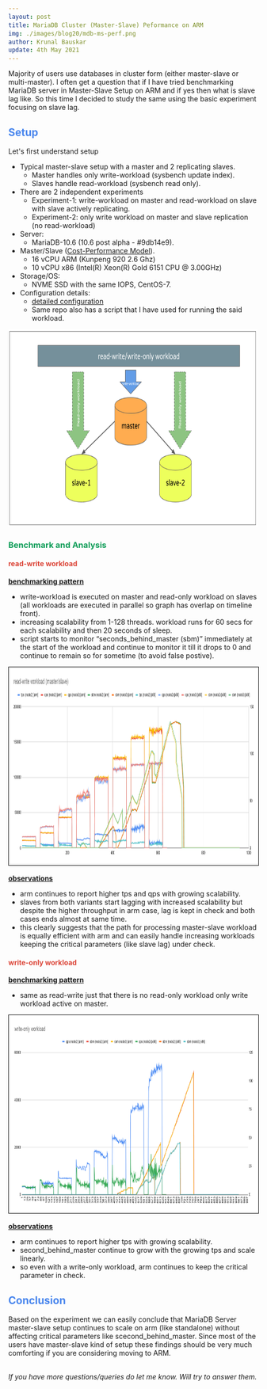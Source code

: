 ```yaml
---
layout: post
title: MariaDB Cluster (Master-Slave) Peformance on ARM
img: ./images/blog20/mdb-ms-perf.png
author: Krunal Bauskar
update: 4th May 2021
---
```


Majority of users use databases in cluster form (either master-slave or multi-master). I often get a question that if I have tried benchmarking MariaDB server in Master-Slave Setup on ARM and if yes then what is slave lag like. So this time I decided to study the same using the basic experiment focusing on slave lag.

## <span style="color:#4885ed">Setup</span>

Let's first understand setup

  * Typical master-slave setup with a master and 2 replicating slaves.
     * Master handles only write-workload (sysbench update index).
     * Slaves handle read-workload (sysbench read only).
  * There are 2 independent experiments
     * Experiment-1: write-workload on master and read-workload on slave with slave actively replicating.
     * Experiment-2: only write workload on master and slave replication (no read-workload)
  * Server:
     * MariaDB-10.6 (10.6 post alpha - #9db14e9).
  * Master/Slave ([Cost-Performance Model](https://mysqlonarm.github.io/CPM/)).
     * 16 vCPU ARM (Kunpeng 920 2.6 Ghz)
     * 10 vCPU x86 (Intel(R) Xeon(R) Gold 6151 CPU @ 3.00GHz)
  * Storage/OS:
     * NVME SSD with the same IOPS, CentOS-7.
  * Configuration details:
     * [detailed configuration](https://github.com/mysqlonarm/benchmark-suites/tree/master/mysql-cluster-bench/cluster-conf/mdb-cluster-conf)
     * Same repo also has a script that I have used for running the said workload.

<img src="/images/blog20/img1.png" height="400" class="centerimg"/>
<br>

### <span style="color:#0F9D58">Benchmark and Analysis</span>

#### <span style="color:#DB4437">read-write workload</span>

<ins>**benchmarking pattern**</ins>
  * write-workload is executed on master and read-only workload on slaves (all workloads are executed in parallel so graph has overlap on timeline front).
  * increasing scalability from 1-128 threads. workload runs for 60 secs for each scalability and then 20 seconds of sleep.
  * script starts to monitor “seconds_behind_master (sbm)” immediately at the start of the workload and continue to monitor it till it drops to 0 and continue to remain so for sometime (to avoid false postive).
  
<img src="/images/blog20/img2.png" height="400" style="border:1px solid black"/>
<br>

<ins>**observations**</ins>
  * arm continues to report higher tps and qps with growing scalability.
  * slaves from both variants start lagging with increased scalability but despite the higher throughput in arm case, lag is kept in check and both cases ends almost at same time.
  * this clearly suggests that the path for processing master-slave workload is equally efficient with arm and can easily handle increasing workloads keeping the critical parameters (like slave lag) under check.

#### <span style="color:#DB4437">write-only workload</span>

<ins>**benchmarking pattern**</ins>
  * same as read-write just that there is no read-only workload only write workload active on master.
  
<img src="/images/blog20/img3.png" height="400" style="border:1px solid black"/>
<br>

<ins>**observations**</ins>
  * arm continues to report higher tps with growing scalability.
  * second_behind_master continue to grow with the growing tps and scale linearly.
  * so even with a write-only workload, arm continues to keep the critical parameter in check.

## <span style="color:#4885ed">Conclusion</span>

Based on the experiment we can easily conclude that MariaDB Server master-slave setup continues to scale on arm (like standalone) without affecting critical parameters like scecond_behind_master. Since most of the users have master-slave kind of setup these findings should be very much comforting if you are considering moving to ARM.

<br>
<em>If you have more questions/queries do let me know. Will try to answer them.</em>

